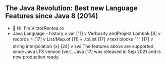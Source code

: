 ## The Java Revolution: Best new Language Features since Java 8 (2014)
- 👋 Hi! I'm VictorRentea.ro
- Java Language - history
v var [11]
v Verbosity andProject Lombok [8]
v records ⭐️ [17]
v List/Map.of [11] + .toList [17]
v text blocks """ [17]
v string interpolation \{x} [24]
v swi
The features above are supported
 since Java LTS version [ver].
Java [17] was released in Sep 2021
 and is now production ready.

